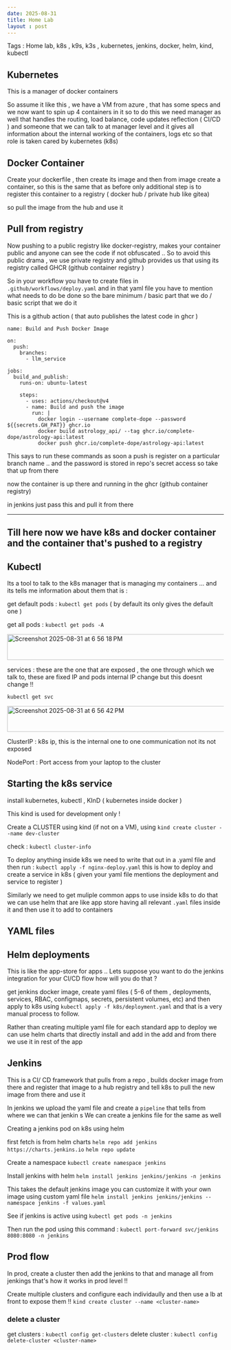 ```yaml
---
date: 2025-08-31
title: Home Lab
layout : post
---
```


Tags : Home lab, k8s , k9s, k3s , kubernetes, jenkins, docker, helm, kind, kubectl


## Kubernetes 
This is a manager of docker containers 

So assume it like this , we have a VM from azure , that has some specs and we now want to spin up 4 containers in it so to do this we need manager as well that handles the routing, load balance, code updates reflection ( CI/CD ) and someone that we can talk to at manager level and it gives all information about the internal working of the containers, logs etc so that role is taken cared by kubernetes (k8s) 


## Docker Container 
Create your dockerfile , then create its image and then from image create a container, so this is the same that as before only additional step is to register this container to a registry ( docker hub / private hub like gitea)  

so pull the image from the hub and use it 


## Pull from registry
Now pushing to a public registry like docker-registry, makes your container public and anyone can see the code if not obfuscated .. 
So to avoid this public drama , we use private registry and github provides us that using its registry called GHCR (github container registry ) 

So in your workflow you have to create files in `.github/workflows/deploy.yaml` and in that yaml file you have to mention what needs to do be done so the bare minimum / basic part that we do / basic script that we do it 

This is a github action ( that auto publishes the latest code in ghcr ) 

```
name: Build and Push Docker Image

on:
  push:
    branches:
      - llm_service

jobs:
  build_and_publish:
    runs-on: ubuntu-latest

    steps:
      - uses: actions/checkout@v4
      - name: Build and push the image 
        run: |
          docker login --username complete-dope --password ${{secrets.GH_PAT}} ghcr.io
          docker build astrology_api/ --tag ghcr.io/complete-dope/astrology-api:latest
          docker push ghcr.io/complete-dope/astrology-api:latest

```
This says to run these commands as soon a push is register on a particular branch name .. 
and the password is stored in repo's secret access so take that up from there 

now the container is up there and running in the ghcr (github container registry)

in jenkins just pass this and pull it from there  

---  
Till here now we have k8s and docker container and the container that's pushed to a registry 
---

## Kubectl 

Its a tool to talk to the k8s manager that is managing my containers ... and its tells me information about them that is :


get default pods : `kubectl get pods` ( by default its only gives the default one )

get all pods : `kubectl get pods -A`

<img width="583" height="60" alt="Screenshot 2025-08-31 at 6 56 18 PM" src="https://github.com/user-attachments/assets/6ad44fc0-1c83-4082-ad49-1d910d4c32a3" />


services : these are the one that are exposed , the one through which we talk to, these are fixed IP and pods internal IP change but this doesnt change !! 

`kubectl get svc`

<img width="583" height="60" alt="Screenshot 2025-08-31 at 6 56 42 PM" src="https://github.com/user-attachments/assets/5f544151-8585-45aa-9dce-8c0a64561447" />

ClusterIP : k8s ip, this is the internal one to one communication not its not exposed 

NodePort : Port access from your laptop to the cluster


## Starting the k8s service 
install kubernetes, kubectl , KInD ( kubernetes inside docker ) 

This kind is used for development only ! 

Create a CLUSTER using kind (if not on a VM), using 
`kind create cluster --name dev-cluster`

check : `kubectl cluster-info`

To deploy anything inside k8s we need to write that out in a .yaml file and then run : `kubectl apply -f nginx-deploy.yaml` this is how to deploy and create a service in k8s ( given your yaml file mentions the deployment and service to register )

Similarly we need to get muliple common apps to use inside k8s to do that we can use helm that are like app store having all relevant `.yaml` files inside it and then use it to add to containers

## YAML files 



## Helm deployments
This is like the app-store for apps .. 
Lets suppose you want to do the jenkins integration for your CI/CD flow how will you do that ? 

get jenkins docker image, create yaml files ( 5-6 of them , deployments, services, RBAC, configmaps, secrets, persistent volumes, etc) and then apply to k8s using `kubectl apply -f k8s/deployment.yaml` and that is a very manual process to follow.   


Rather than creating multiple yaml file for each standard app to deploy we can use helm charts that directly install and add in the add and from there we use it in rest of the app  


## Jenkins

This is a CI/ CD framework that pulls from a repo , builds docker image from there and register that image to a hub registry and tell k8s to pull the new image from there and use it 

In jenkins we upload the yaml file and create a `pipeline` that tells from where we can   that jenkin s
We can create a jenkins file for the same as well  

Creating a jenkins pod on k8s using helm 

first fetch is from helm charts 
`helm repo add jenkins https://charts.jenkins.io`
`helm repo update`

Create a namespace 
`kubectl create namespace jenkins`

Install jenkins with helm 
`helm install jenkins jenkins/jenkins -n jenkins` 

This takes the default jenkins image you can customize it with your own image using custom yaml file 
`helm install jenkins jenkins/jenkins --namespace jenkins -f values.yaml`

See if jenkins is active using 
`kubectl get pods -n jenkins`

Then run the pod using this command : 
`kubectl port-forward svc/jenkins 8080:8080 -n jenkins`


## Prod flow 

In prod, create a cluster then add the jenkins to that and manage all from jenkings that's how it works in prod level !!  

Create multiple clusters and configure each individaully and then use a lb at front to expose them !! 
`kind create cluster --name <cluster-name>`



### delete a cluster

get clusters : `kubectl config get-clusters`
delete cluster : `kubectl config delete-cluster <cluster-name>`
























